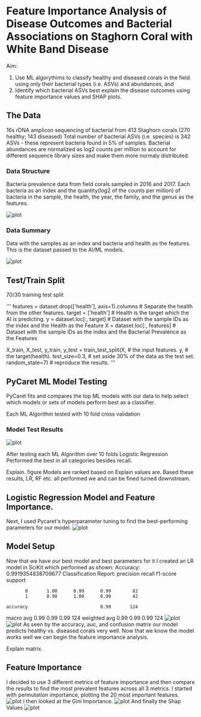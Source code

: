 # Feature Importance Analysis of Disease Outcomes and Bacterial Associations on Staghorn Coral with White Band Disease

Aim: 
1. Use ML algorythims to classify healthy and diseased corals in the field using only their bacterial types (i.e. ASVs) and abundances, and
2. Identify which bacterial ASVs best explain the disease outcomes using feature importance values and SHAP plots.

## The Data

16s rDNA amplicon sequencing of bacterial from 413 Staghorn corals (270 healthy; 143 diseased)
Total number of bacterial ASVs (i.e. species) is 342 ASVs - these represent bacteria found in 5% of samples.
Bacterial abundances are normalized as log2 counts per million to account for different sequence library sizes and make them more normaly distributed.

### Data Structure
 
Bacteria prevalence data from field corals sampled in 2016 and 2017.
Each bacteria as an index and the quantity(log2 of the counts per million) of bacteria in the sample, the health, the year, the family, and the genus as the features.

![plot](/NewData/BacteriaDFSummary.png)

### Data Summary

Data with the samples as an index and bacteria and health as the features. This is the dataset passed to the AI/ML models.

![plot](/NewData/SampleDFSummary.png)

## Test/Train Split

70/30 training test split

'''
features = dataset.drop(['health'], axis=1).columns  # Separate the health from the other features.
target = ['health']  # Health is the target which the AI is predicting.
y = dataset.loc[:, target]  # Dataset with the sample IDs as the index and the Health as the Feature
X = dataset.loc[:, features]  # Dataset with the sample IDs as the index and the Bacterial Prevalence as the Features


X_train, X_test, y_train, y_test = train_test_split(X,               # the input features.
                                                    y,               # the target(health).
                                                    test_size=0.3,   # set aside 30% of the data as the test set.
                                                    random_state=7)  # reproduce the results.
'''

## PyCaret ML Model Testing

PyCaret fits and compares the top ML models with our data to help select which models or sets of models perform best as a classifier.

Each ML Algorithm tested with 10 fold cross validation

### Model Test Results

![plot](/NewData/PycaretBM.png)

After testing each ML Algorithm over 10 folds Logistic Regression Performed the best in all categories besides recall.

Explain. figure Models are ranked based on 
Explain values are.
Based these results, LR, RF etc. all performed we and can be fined turned downstream. 

## Logistic Regression Model and Feature Importance.

Next, I used Pycaret's hyperparameter tuning to find the best-performing parameters for our model.
![plot](/NewData/LR_Tune.png)

## Model Setup
Now that we have our best model and best parameters for it I created an LR model in SciKit which performed as shown:
Accuracy: 0.9919354838709677
Classification Report:
              precision    recall  f1-score   support

           0       1.00      0.99      0.99        82
           1       0.98      1.00      0.99        42

    accuracy                           0.99       124
   macro avg       0.99      0.99      0.99       124
weighted avg       0.99      0.99      0.99       124
![plot](/NewData/LR_AUC.png)
![plot](/NewData/LRConMat.png)
As seen by the accuracy, auc, and confusion matrix our model predicts healthy vs. diseased corals very well.
Now that we know the model works well we can begin the feature importance analysis.

Explain matrix. 

## Feature Importance
I decided to use 3 different metrics of feature importance and then compare the results to find the most prevalent features across all 3 metrics.
I started with permutation importance, plotting the 20 most important features.
![plot](/NewData/LR_T20P_IMP.png)
I then looked at the Gini Importance.
![plot](/NewData/LR_T20G_IMP.png)
And finally the Shap Values
![plot](/NewData/LR_T20S_IMP.png)
